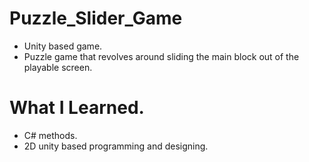 # Puzzle_Slider_Game
- Unity based game.
- Puzzle game that revolves around sliding the main block out of the playable screen.

# What I Learned.
- C# methods.
- 2D unity based programming and designing.
